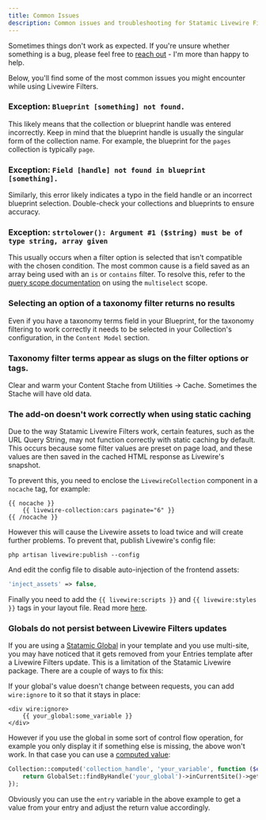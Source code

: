 ```yaml
---
title: Common Issues
description: Common issues and troubleshooting for Statamic Livewire Filters.
---
```


Sometimes things don't work as expected. If you're unsure whether something is a bug, please feel free to [reach out](./support-pricing.md) - I'm more than happy to help.

Below, you'll find some of the most common issues you might encounter while using Livewire Filters.

### Exception: `Blueprint [something] not found.`

This likely means that the collection or blueprint handle was entered incorrectly. Keep in mind that the blueprint handle is usually the singular form of the collection name. For example, the blueprint for the `pages` collection is typically `page`.

### Exception: `Field [handle] not found in blueprint [something].`

Similarly, this error likely indicates a typo in the field handle or an incorrect blueprint selection. Double-check your collections and blueprints to ensure accuracy.

### Exception: `strtolower(): Argument #1 ($string) must be of type string, array given`

This usually occurs when a filter option is selected that isn't compatible with the chosen condition. The most common cause is a field saved as an array being used with an `is` or `contains` filter. To resolve this, refer to the [query scope documentation](./advanced/query-scopes.md) on using the `multiselect` scope.

### Selecting an option of a taxonomy filter returns no results

Even if you have a taxonomy terms field in your Blueprint, for the taxonomy filtering to work correctly it needs to be selected in your Collection's configuration, in the `Content Model` section.

### Taxonomy filter terms appear as slugs on the filter options or tags.

Clear and warm your Content Stache from Utilities -> Cache. Sometimes the Stache will have old data.

### The add-on doesn't work correctly when using static caching

Due to the way Statamic Livewire Filters work, certain features, such as the URL Query String, may not function correctly with static caching by default. This occurs because some filter values are preset on page load, and these values are then saved in the cached HTML response as Livewire's snapshot.

To prevent this, you need to enclose the `LivewireCollection` component in a `nocache` tag, for example:

```antlers
{{ nocache }}
    {{ livewire-collection:cars paginate="6" }}
{{ /nocache }}
```

However this will cause the Livewire assets to load twice and will create further problems. To prevent that, publish Livewire's config file:

```shell
php artisan livewire:publish --config
```

And edit the config file to disable auto-injection of the frontend assets:

```php
'inject_assets' => false,
```

Finally you need to add the `{{ livewire:scripts }}` and `{{ livewire:styles }}` tags in your layout file. Read more [here](https://github.com/jonassiewertsen/statamic-livewire?tab=readme-ov-file#livewire-scripts-and-styles).

### Globals do not persist between Livewire Filters updates

If you are using a [Statamic Global](https://statamic.dev/globals) in your template and you use multi-site, you may have noticed that it gets removed from your Entries template after a Livewire Filters update. This is a limitation of the Statamic Livewire package. There are a couple of ways to fix this:

If your global's value doesn't change between requests, you can add `wire:ignore` to it so that it stays in place:

```antlers
<div wire:ignore>
    {{ your_global:some_variable }}
</div>
```

However if you use the global in some sort of control flow operation, for example you only display it if something else is missing, the above won't work. In that case you can use a [computed value](https://statamic.dev/computed-values):

```php
Collection::computed('collection_handle', 'your_variable', function ($entry, $value) {
    return GlobalSet::findByHandle('your_global')->inCurrentSite()->get('your_variable');
});
```

Obviously you can use the `entry` variable in the above example to get a value from your entry and adjust the return value accordingly. 